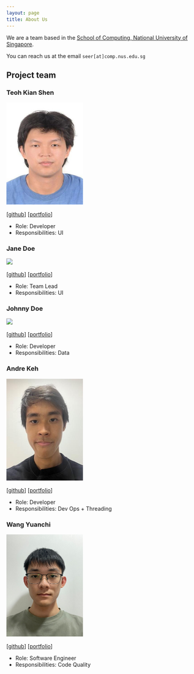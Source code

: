 ```yaml
---
layout: page
title: About Us
---
```


We are a team based in the [School of Computing, National University of Singapore](https://www.comp.nus.edu.sg).

You can reach us at the email `seer[at]comp.nus.edu.sg`

## Project team

### Teoh Kian Shen

<img src="images/kianshenteoh.png" width="200px">

[[github](https://github.com/kianshenteoh)]
[[portfolio](team/kianshenteoh.md)]

* Role: Developer
* Responsibilities: UI

### Jane Doe

<img src="images/johndoe.png" width="200px">

[[github](http://github.com/johndoe)]
[[portfolio](team/johndoe.md)]

- Role: Team Lead
- Responsibilities: UI

### Johnny Doe

<img src="images/johndoe.png" width="200px">

[[github](http://github.com/johndoe)] [[portfolio](team/johndoe.md)]

- Role: Developer
- Responsibilities: Data

### Andre Keh

<img src="images/lanturn567.png" width="200px">

[[github](http://github.com/lanturn567)]
[[portfolio](team/johndoe.md)]

- Role: Developer
- Responsibilities: Dev Ops + Threading

### Wang Yuanchi

<img src="images/wangyuanchi.png" width="200px">

[[github](http://github.com/wangyuanchi)]
[[portfolio](team/wangyuanchi.md)]

- Role: Software Engineer
- Responsibilities: Code Quality
